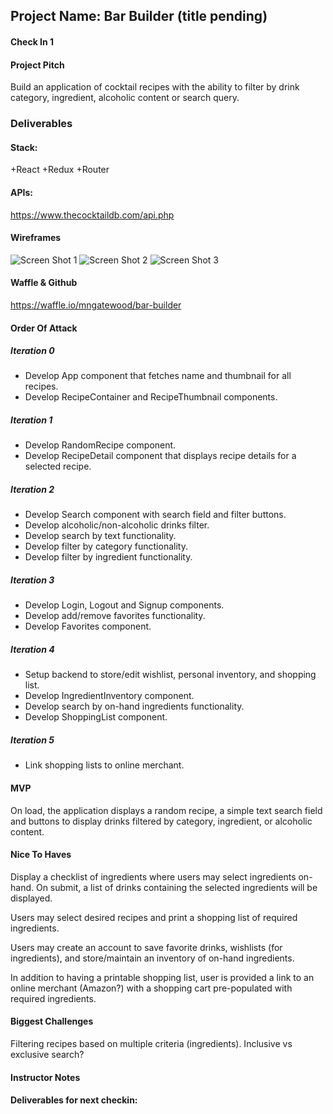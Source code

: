 ## Project Name:  Bar Builder (title pending)

#### Check In 1

#### Project Pitch
Build an application of cocktail recipes with the ability to filter by drink category, ingredient, alcoholic content or search query.

### Deliverables

#### Stack:
+React
+Redux
+Router

#### APIs:
https://www.thecocktaildb.com/api.php

#### Wireframes
![Screen Shot 1](https://raw.githubusercontent.com/mngatewood/front-end-submissions-public/check-in-1/1711/mod-3/personal-project/michael-gatewood/ScreenShot-3.png)
![Screen Shot 2](https://raw.githubusercontent.com/mngatewood/front-end-submissions-public/check-in-1/1711/mod-3/personal-project/michael-gatewood/ScreenShot-1.png)
![Screen Shot 3](https://raw.githubusercontent.com/mngatewood/front-end-submissions-public/check-in-1/1711/mod-3/personal-project/michael-gatewood/ScreenShot-2.png)

#### Waffle & Github
https://waffle.io/mngatewood/bar-builder

#### Order Of Attack

##### Iteration 0
* Develop App component that fetches name and thumbnail for all recipes.
* Develop RecipeContainer and RecipeThumbnail components.

##### Iteration 1
* Develop RandomRecipe component.
* Develop RecipeDetail component that displays recipe details for a selected recipe.

##### Iteration 2
* Develop Search component with search field and filter buttons.
* Develop alcoholic/non-alcoholic drinks filter.
* Develop search by text functionality.
* Develop filter by category functionality.
* Develop filter by ingredient functionality.

##### Iteration 3
* Develop Login, Logout and Signup components.
* Develop add/remove favorites functionality.
* Develop Favorites component.

##### Iteration 4
* Setup backend to store/edit wishlist, personal inventory, and shopping list.
* Develop IngredientInventory component.
* Develop search by on-hand ingredients functionality.
* Develop ShoppingList component.

##### Iteration 5
* Link shopping lists to online merchant.

#### MVP
On load, the application displays a random recipe, a simple text search field and buttons to display drinks filtered by category, ingredient, or alcoholic content.

#### Nice To Haves
Display a checklist of ingredients where users may select ingredients on-hand.  On submit, a list of drinks containing the selected ingredients will be displayed.

Users may select desired recipes and print a shopping list of required ingredients.

Users may create an account to save favorite drinks, wishlists (for ingredients), and store/maintain an inventory of on-hand ingredients.

In addition to having a printable shopping list, user is provided a link to an online merchant (Amazon?) with a shopping cart pre-populated with required ingredients.

#### Biggest Challenges
Filtering recipes based on multiple criteria (ingredients).  Inclusive vs exclusive search?

#### Instructor Notes

#### Deliverables for next checkin:
